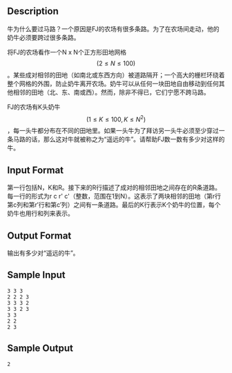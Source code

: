 ## Description

牛为什么要过马路？一个原因是FJ的农场有很多条路。为了在农场间走动，他的奶牛必须要跨过很多条路。

将FJ的农场看作一个N x N个正方形田地网格$$(2 \leq N \leq 100)$$。某些成对相邻的田地（如南北或东西方向）被道路隔开；一个高大的栅栏环绕着整个网格的外围，防止奶牛离开农场。奶牛可以从任何一块田地自由移动到任何其他相邻的田地（北、东、南或西）。然而，除非不得已，它们宁愿不跨马路。

FJ的农场有K头奶牛$$(1 \leq K \leq 100,K \leq N^2)$$，每一头牛都分布在不同的田地里。如果一头牛为了拜访另一头牛必须至少穿过一条马路的话，那么这对牛就被称之为“遥远的牛”。请帮助FJ数一数有多少对这样的牛。

## Input Format

第一行包括N，K和R。接下来的R行描述了成对的相邻田地之间存在的R条道路。每一行的形式为r c r' c'（整数，范围在1到N）。这表示了两块相邻的田地（第r行第c列和第r′行和第c′列）之间有一条道路。最后的K行表示K个奶牛的位置，每个奶牛也用行和列来表示。

## Output Format

输出有多少对“遥远的牛”。

## Sample Input

```
3 3 3
2 2 2 3
3 3 3 2
3 3 2 3
3 3
2 2
2 3
```

## Sample Output

```
2
```

